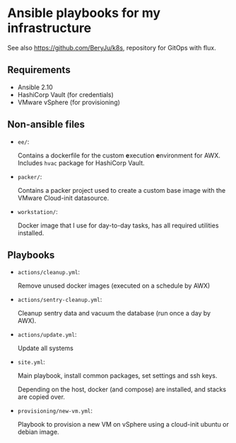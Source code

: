 # Ansible playbooks for my infrastructure

See also https://github.com/BeryJu/k8s, repository for GitOps with flux.

## Requirements

- Ansible 2.10
- HashiCorp Vault (for credentials)
- VMware vSphere (for provisioning)

## Non-ansible files

- `ee/`:

    Contains a dockerfile for the custom **e**xecution **e**nvironment for AWX. Includes `hvac` package for HashiCorp Vault.

- `packer/`:

    Contains a packer project used to create a custom base image with the VMware Cloud-init datasource.

- `workstation/`:

    Docker image that I use for day-to-day tasks, has all required utilities installed.

## Playbooks

- `actions/cleanup.yml`:

    Remove unused docker images (executed on a schedule by AWX)

- `actions/sentry-cleanup.yml`:

    Cleanup sentry data and vacuum the database (run once a day by AWX).

- `actions/update.yml`:

    Update all systems

- `site.yml`:

    Main playbook, install common packages, set settings and ssh keys.

    Depending on the host, docker (and compose) are installed, and stacks are copied over.

- `provisioning/new-vm.yml`:

    Playbook to provision a new VM on vSphere using a cloud-init ubuntu or debian image.
